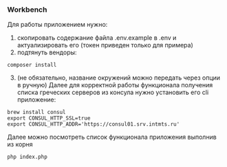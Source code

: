 ### Workbench
Для работы приложением нужно:
1) скопировать содержание файла .env.example в .env и актуализировать его (токен приведен только для примера)
2) подтянуть вендоры:
```shell
composer install 
```
3) (не обязательно, название окружений можно передать через опции в ручную) Далее для корректной работы функционала получения списка греческих серверов из консула нужно установить его cli приложение:
```shell
brew install consul
export CONSUL_HTTP_SSL=true
export CONSUL_HTTP_ADDR='https://consul01.srv.intmts.ru'
```

Далее можно посмотреть список функционала приложения выполнив из корня
```shell
php index.php
```
